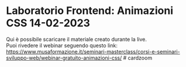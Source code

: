 # Laboratorio Frontend: Animazioni CSS 14-02-2023
Qui è possibile scaricare il materiale creato durante la live. <br>
Puoi rivedere il webinar seguendo questo link: https://www.musaformazione.it/seminari-masterclass/corsi-e-seminari-sviluppo-web/webinar-gratuito-animazioni-css/
#   c a r d z o o m  
 